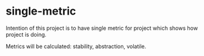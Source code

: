 # single-metric

Intention of this project is to have single metric for project which shows how project is doing. 

Metrics will be calculated: stability, abstraction, volatile.